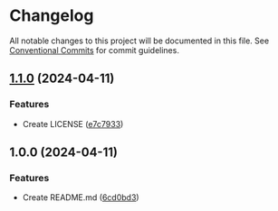 # Changelog

All notable changes to this project will be documented in this file. See
[Conventional Commits](https://conventionalcommits.org) for commit guidelines.

## [1.1.0](https://github.com/m3i-ltroxler/quartoDemo/compare/v1.0.0...v1.1.0) (2024-04-11)


### Features

* Create LICENSE ([e7c7933](https://github.com/m3i-ltroxler/quartoDemo/commit/e7c79339dcaa2d5cbbdab38c5624c1ed86e0aaaa))

## 1.0.0 (2024-04-11)


### Features

* Create README.md ([6cd0bd3](https://github.com/m3i-ltroxler/quartoDemo/commit/6cd0bd39de0e07b985596d6c8b265692f954d992))
